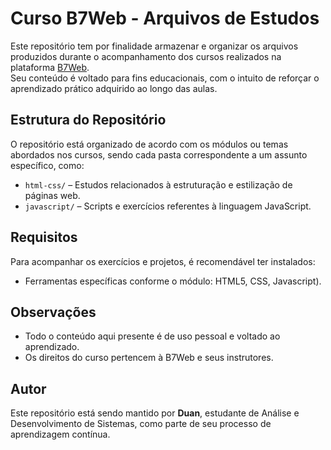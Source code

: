 # Curso B7Web - Arquivos de Estudos

Este repositório tem por finalidade armazenar e organizar os arquivos produzidos durante o acompanhamento dos cursos realizados na plataforma [B7Web](https://b7web.com.br).  
Seu conteúdo é voltado para fins educacionais, com o intuito de reforçar o aprendizado prático adquirido ao longo das aulas.

## Estrutura do Repositório

O repositório está organizado de acordo com os módulos ou temas abordados nos cursos, sendo cada pasta correspondente a um assunto específico, como:

- `html-css/` – Estudos relacionados à estruturação e estilização de páginas web.
- `javascript/` – Scripts e exercícios referentes à linguagem JavaScript.

## Requisitos

Para acompanhar os exercícios e projetos, é recomendável ter instalados:

- Ferramentas específicas conforme o módulo: HTML5, CSS, Javascript).

## Observações

- Todo o conteúdo aqui presente é de uso pessoal e voltado ao aprendizado.
- Os direitos do curso pertencem à B7Web e seus instrutores.

## Autor

Este repositório está sendo mantido por **Duan**, estudante de Análise e Desenvolvimento de Sistemas, como parte de seu processo de aprendizagem contínua.
